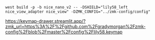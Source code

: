 
```
west build -p -b nice_nano_v2 -- -DSHIELD="lily58_left nice_view_adapter nice_view" -DZMK_CONFIG="../zmk-config/config"
```

https://keymap-drawer.streamlit.app/?zmk_url=https%3A%2F%2Fgithub.com%2Fgradymorgan%2Fzmk-config%2Fblob%2Fmaster%2Fconfig%2Flily58.keymap

